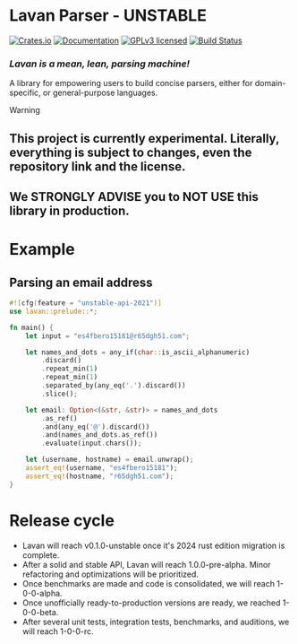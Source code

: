 # Lavan Parser - UNSTABLE

[![Crates.io][crates-badge]][crates-url]
[![Documentation][docs-badge]][docs-url]
[![GPLv3 licensed][license-badge]][license-url]
[![Build Status][actions-badge]][actions-url]

[crates-badge]: https://img.shields.io/crates/v/lavan.svg
[crates-url]: https://crates.io/crates/lavan
[docs-badge]: https://docs.rs/lavan/badge.svg
[docs-url]: https://docs.rs/lavan
[license-badge]: https://img.shields.io/crates/l/lavan.svg
[license-url]: https://github.com/sabitheotome/lavan/blob/master/LICENSE
[actions-badge]: https://github.com/sabitheotome/lavan/workflows/CI/badge.svg
[actions-url]: https://github.com/sabitheotome/lavan/actions

### *Lavan is a mean, lean, parsing machine!*  
A library for empowering users to build concise parsers, either for domain-specific, or general-purpose languages.

> [!WARNING]  
> ## This project is currently experimental. Literally, everything is subject to changes, even the repository link and the license.
>
> ## We STRONGLY ADVISE you to NOT USE this library in production.

# Example

## Parsing an email address

```rust
#![cfg(feature = "unstable-api-2021")]
use lavan::prelude::*;

fn main() {
    let input = "es4fbero15181@r65dgh51.com";

    let names_and_dots = any_if(char::is_ascii_alphanumeric)
        .discard()
        .repeat_min(1)
        .repeat_min(1)
        .separated_by(any_eq('.').discard())
        .slice();

    let email: Option<(&str, &str)> = names_and_dots
        .as_ref()
        .and(any_eq('@').discard())
        .and(names_and_dots.as_ref())
        .evaluate(input.chars());

    let (username, hostname) = email.unwrap();
    assert_eq!(username, "es4fbero15181");
    assert_eq!(hostname, "r65dgh51.com");
}
```

# Release cycle

- Lavan will reach v0.1.0-unstable once it's 2024 rust edition migration is complete.
- After a solid and stable API, Lavan will reach 1.0.0-pre-alpha. Minor refactoring and optimizations will be prioritized.
- Once benchmarks are made and code is consolidated, we will reach 1-0-0-alpha.
- Once unofficially ready-to-production versions are ready, we reached 1-0-0-beta.
- After several unit tests, integration tests, benchmarks, and auditions, we will reach 1-0-0-rc.
